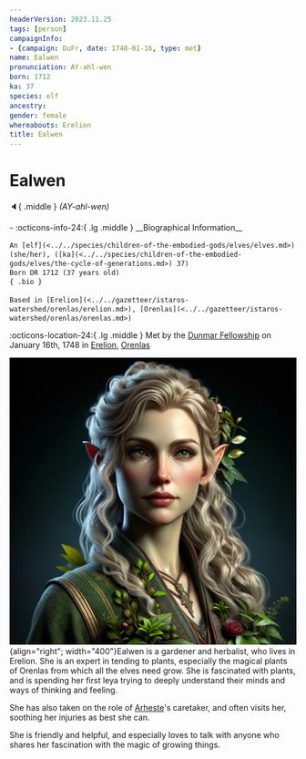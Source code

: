 ```yaml
---
headerVersion: 2023.11.25
tags: [person]
campaignInfo:
- {campaign: DuFr, date: 1748-01-16, type: met}
name: Ealwen
pronunciation: AY-ahl-wen
born: 1712
ka: 37
species: elf
ancestry:
gender: female
whereabouts: Erelion
title: Ealwen
---
```

# Ealwen
:speaker:{ .middle } *(AY-ahl-wen)*  
<div class="grid cards ext-narrow-margin ext-one-column" markdown>
- :octicons-info-24:{ .lg .middle } __Biographical Information__

    An [elf](<../../species/children-of-the-embodied-gods/elves/elves.md>) (she/her), ([ka](<../../species/children-of-the-embodied-gods/elves/the-cycle-of-generations.md>) 37)  
    Born DR 1712 (37 years old)  
    { .bio }

    Based in [Erelion](<../../gazetteer/istaros-watershed/orenlas/erelion.md>), [Orenlas](<../../gazetteer/istaros-watershed/orenlas/orenlas.md>)
</div>



:octicons-location-24:{ .lg .middle } Met by the [Dunmar Fellowship](<../pcs/dunmar-fellowship/dunmar-fellowship.md>) on January 16th, 1748 in [Erelion](<../../gazetteer/istaros-watershed/orenlas/erelion.md>), [Orenlas](<../../gazetteer/istaros-watershed/orenlas/orenlas.md>)  


![Ealwen Portrait](../../assets/ealwen-portrait.png){align="right"; width="400"}Ealwen is a gardener and herbalist, who lives in Erelion. She is an expert in tending to plants, especially the magical plants of Orenlas from which all the elves need grow. She is fascinated with plants, and is spending her first leya trying to deeply understand their minds and ways of thinking and feeling. 

She has also taken on the role of [Arheste](<./arheste.md>)'s caretaker, and often visits her, soothing her injuries as best she can. 

She is friendly and helpful, and especially loves to talk with anyone who shares her fascination with the magic of growing things. 